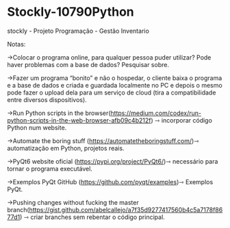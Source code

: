 # Stockly-10790Python
stockly - Projeto Programação - Gestão Inventario

Notas:

->Colocar o programa online, para qualquer pessoa puder utilizar? Pode haver problemas com a base de dados? Pesquisar sobre.

->Fazer um programa “bonito” e não o hospedar, o cliente baixa o programa e a base de dados e criada e guardada localmente no PC e depois o mesmo pode fazer o upload dela para um serviço de cloud (tira a compatibilidade entre diversos dispositivos).

->Run Python scripts in the browser(https://medium.com/codex/run-python-scripts-in-the-web-browser-afb09c4b212f) ⇾ incorporar código Python num website.

->Automate the boring stuff (https://automatetheboringstuff.com/)⇾ automatização em Python, projetos reais.

->PyQt6 website oficial (https://pypi.org/project/PyQt6/)⇾ necessário para tornar o programa executável.

->Exemplos PyQt GitHub (https://github.com/pyqt/examples)⇾ Exemplos PyQt.

->Pushing changes without fucking the master branch(https://gist.github.com/abelcallejo/a7f35d9277417560b4c5a7178f8677d1) ⇾ criar branches sem rebentar o código principal.


